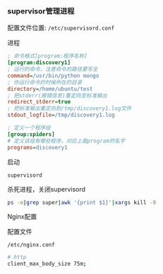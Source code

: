 ### supervisor管理进程

配置文件位置:  `/etc/supervisord.conf`

进程

```Ini
; 命令格式[program:程序名称]
[program:discovery1]
; 运行的命令，注意命令的路径要写全
command=/usr/bin/python mongo
; 你运行命令的时候所在的目录
directory=/home/ubuntu/test
; 把stderr(报错信息)重定向至标准输出
redirect_stderr=true         
; 把标准输出重定向到/tmp/discovery1.log文件
stdout_logfile=/tmp/discovery1.log     

; 定义一个程序组
[group:spiders]
# 定义该组有哪些程序，对应上面program的名字
programs=discovery1
```

启动

`supervisord`

杀死进程，关闭supervisord

```bash
ps -e|grep super|awk '{print $1}'|xargs kill -9
```



Nginx配置

配置文件 

`/etc/nginx.conf`

```bash
# http
client_max_body_size 75m;
```

